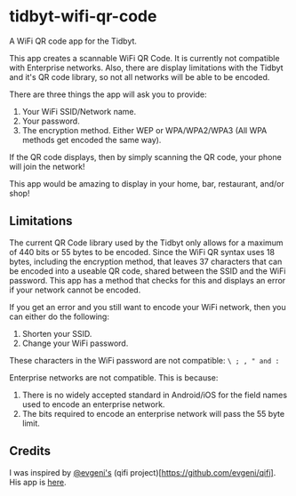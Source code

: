# tidbyt-wifi-qr-code
A WiFi QR code app for the Tidbyt.

This app creates a scannable WiFi QR Code. It is currently not compatible with Enterprise networks. Also, there are display limitations with the Tidbyt and it's QR code library, so not all networks will be able to be encoded.

There are three things the app will ask you to provide:

1. Your WiFi SSID/Network name.
2. Your password.
3. The encryption method. Either WEP or WPA/WPA2/WPA3 (All WPA methods get encoded the same way).

If the QR code displays, then by simply scanning the QR code, your phone will join the network!

This app would be amazing to display in your home, bar, restaurant, and/or shop!

## Limitations
The current QR Code library used by the Tidbyt only allows for a maximum of 440 bits or 55 bytes to be encoded. Since the WiFi QR syntax uses 18 bytes, including the encryption method, that leaves 37 characters that can be encoded into a useable QR code, shared between the SSID and the WiFi password. This app has a method that checks for this and displays an error if your network cannot be encoded. 

If you get an error and you still want to encode your WiFi network, then you can either do the following:
1. Shorten your SSID. 
2. Change your WiFi password. 

These characters in the WiFi password are not compatible: `\ ; , " and :`

Enterprise networks are not compatible. This is because:
1. There is no widely accepted standard in Android/iOS for the field names used to encode an enterprise network. 
2. The bits required to encode an enterprise network will pass the 55 byte limit.

## Credits
I was inspired by [@evgeni's](https://github.com/evgeni) (qifi project)[https://github.com/evgeni/qifi]. His app is [here](https://qifi.org/).

